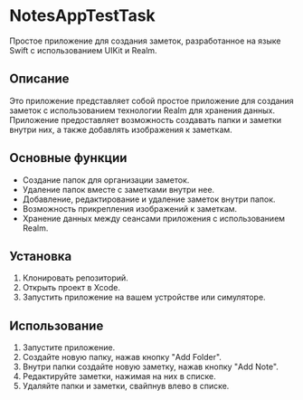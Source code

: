 # NotesAppTestTask 

Простое приложение для создания заметок, разработанное на языке Swift с использованием UIKit и Realm.

## Описание

Это приложение представляет собой простое приложение для создания заметок с использованием технологии Realm для хранения данных. Приложение предоставляет возможность создавать папки и заметки внутри них, а также добавлять изображения к заметкам.

## Основные функции

- Создание папок для организации заметок.
- Удаление папок вместе с заметками внутри нее.
- Добавление, редактирование и удаление заметок внутри папок.
- Возможность прикрепления изображений к заметкам.
- Хранение данных между сеансами приложения с использованием Realm.

## Установка

1. Клонировать репозиторий.
2. Открыть проект в Xcode.
3. Запустить приложение на вашем устройстве или симуляторе.

## Использование

1. Запустите приложение.
2. Создайте новую папку, нажав кнопку "Add Folder".
3. Внутри папки создайте новую заметку, нажав кнопку "Add Note".
4. Редактируйте заметки, нажимая на них в списке.
5. Удаляйте папки и заметки, свайпнув влево в списке.
